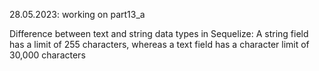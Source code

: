28.05.2023: working on part13_a

Difference between text and string data types in Sequelize:
A string field has a limit of 255 characters, whereas a text field has a character limit of 30,000 characters
